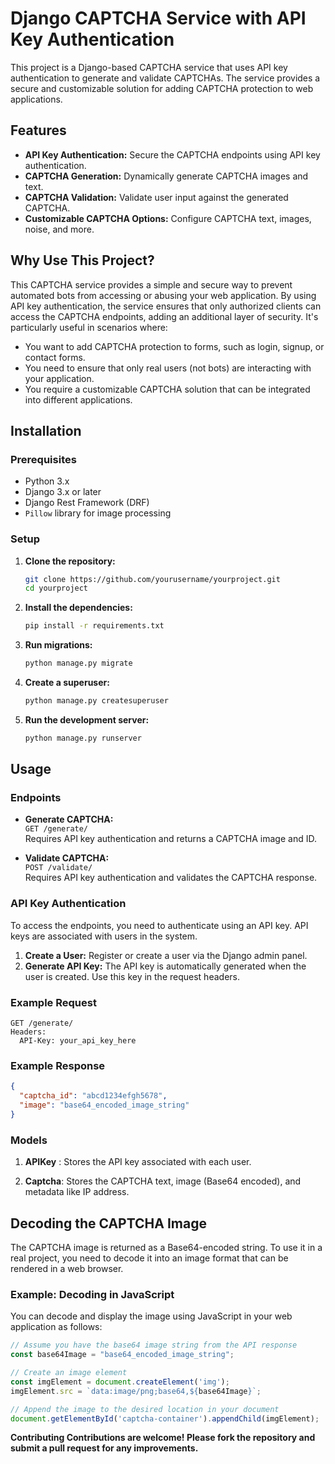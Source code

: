 # Django CAPTCHA Service with API Key Authentication

This project is a Django-based CAPTCHA service that uses API key authentication to generate and validate CAPTCHAs. The service provides a secure and customizable solution for adding CAPTCHA protection to web applications.

## Features

- **API Key Authentication:** Secure the CAPTCHA endpoints using API key authentication.
- **CAPTCHA Generation:** Dynamically generate CAPTCHA images and text.
- **CAPTCHA Validation:** Validate user input against the generated CAPTCHA.
- **Customizable CAPTCHA Options:** Configure CAPTCHA text, images, noise, and more.

## Why Use This Project?

This CAPTCHA service provides a simple and secure way to prevent automated bots from accessing or abusing your web application. By using API key authentication, the service ensures that only authorized clients can access the CAPTCHA endpoints, adding an additional layer of security. It's particularly useful in scenarios where:

- You want to add CAPTCHA protection to forms, such as login, signup, or contact forms.
- You need to ensure that only real users (not bots) are interacting with your application.
- You require a customizable CAPTCHA solution that can be integrated into different applications.

## Installation

### Prerequisites

- Python 3.x
- Django 3.x or later
- Django Rest Framework (DRF)
- `Pillow` library for image processing

### Setup

1. **Clone the repository:**

    ```bash
    git clone https://github.com/yourusername/yourproject.git
    cd yourproject
    ```

2. **Install the dependencies:**

    ```bash
    pip install -r requirements.txt
    ```

3. **Run migrations:**

    ```bash
    python manage.py migrate
    ```

4. **Create a superuser:**

    ```bash
    python manage.py createsuperuser
    ```

5. **Run the development server:**

    ```bash
    python manage.py runserver
    ```

## Usage

### Endpoints

- **Generate CAPTCHA:**  
  `GET /generate/`  
  Requires API key authentication and returns a CAPTCHA image and ID.

- **Validate CAPTCHA:**  
  `POST /validate/`  
  Requires API key authentication and validates the CAPTCHA response.

### API Key Authentication

To access the endpoints, you need to authenticate using an API key. API keys are associated with users in the system.

1. **Create a User:** Register or create a user via the Django admin panel.
2. **Generate API Key:** The API key is automatically generated when the user is created. Use this key in the request headers.

### Example Request

```http
GET /generate/
Headers:
  API-Key: your_api_key_here
```

### Example Response
```json
{
  "captcha_id": "abcd1234efgh5678",
  "image": "base64_encoded_image_string"
}
```

### Models
1. **APIKey** :
Stores the API key associated with each user.

2. **Captcha**:
Stores the CAPTCHA text, image (Base64 encoded), and metadata like IP address.

## Decoding the CAPTCHA Image

The CAPTCHA image is returned as a Base64-encoded string. To use it in a real project, you need to decode it into an image format that can be rendered in a web browser.

### Example: Decoding in JavaScript

You can decode and display the image using JavaScript in your web application as follows:

```javascript
// Assume you have the base64 image string from the API response
const base64Image = "base64_encoded_image_string";

// Create an image element
const imgElement = document.createElement('img');
imgElement.src = `data:image/png;base64,${base64Image}`;

// Append the image to the desired location in your document
document.getElementById('captcha-container').appendChild(imgElement);
```

**Contributing
Contributions are welcome! Please fork the repository and submit a pull request for any improvements.**